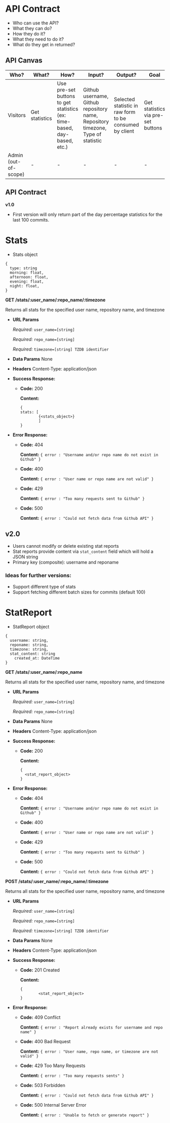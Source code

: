 # API Contract

- Who can use the API?
- What they can do?
- How they do it?
- What they need to do it?
- What do they get in returned?

## API Canvas ##

| Who? | What? | How? | Input? | Output? | Goal |
| --- | --- | --- | --- | --- | --- |
| Visitors | Get statistics | Use pre-set buttons to get statistics (ex: time-based, day-based, etc.) | Github username, Github repository name, Repository timezone, Type of statistic | Selected statistic in raw form to be consumed by client | Get statistics via pre-set buttons |
| Admin (out-of-scope) |  - | - | - | - | - |

## API Contract

**v1.0**

- First version will only return part of the day percentage statistics for the last 100 commits.

# Stats

- Stats object

```
{
  type: string
  morning: float,
  afternoon: float,
  evening: float,
  night: float,
}
```

**GET /stats/:user_name/:repo_name/:timezone**

Returns all stats for the specified user name, repository name, and timezone

- **URL Params**

  _Required:_ `user_name=[string]`

  _Required:_ `repo_name=[string]`

  _Required:_ `timezone=[string] TZDB identifier`

- **Data Params**
  None
- **Headers**
  Content-Type: application/json
- **Success Response:**

  - **Code:** 200

    **Content:**

    ```
    {
    stats: [
            {<stats_object>}
            ]
    }
    ```

- **Error Response:**

  - **Code:** 404

    **Content:** `{ error : "Username and/or repo name do not exist in Github" }`

  - **Code:** 400

    **Content:** `{ error : "User name or repo name are not valid" }`

  - **Code:** 429

    **Content:** `{ error : "Too many requests sent to Github" }`

  - **Code:** 500

    **Content:** `{ error : "Could not fetch data from Github API" }`


## v2.0

- Users cannot modify or delete existing stat reports
- Stat reports provide content via `stat_content` field which will hold a JSON string
- Primary key (composite): username and reponame

### Ideas for further versions:

- Support different type of stats
- Support fetching different batch sizes for commits (default 100)

# StatReport

- StatReport object

```
{
  username: string,
  reponame: string,
  timezone: string,
  stat_content: string
	created_at: DateTime
}
```

**GET /stats/:user_name/:repo_name**

Returns all stats for the specified user name, repository name, and timezone

- **URL Params**

  _Required:_ `user_name=[string]`

  _Required:_ `repo_name=[string]`

- **Data Params**
  None
- **Headers**
  Content-Type: application/json
- **Success Response:**

  - **Code:** 200

    **Content:**

    ```
    {
      <stat_report_object>
    }
    ```

- **Error Response:**

  - **Code:** 404

    **Content:** `{ error : "Username and/or repo name do not exist in Github" }`

  - **Code:** 400

    **Content:** `{ error : "User name or repo name are not valid" }`

  - **Code:** 429

    **Content:** `{ error : "Too many requests sent to Github" }`

  - **Code:** 500

    **Content:** `{ error : "Could not fetch data from Github API" }`

**POST /stats/:user_name/:repo_name/:timezone**

Returns all stats for the specified user name, repository name, and timezone

- **URL Params**

  _Required:_ `user_name=[string]`

  _Required:_ `repo_name=[string]`

  _Required:_ `timezone=[string] TZDB identifier`

- **Data Params**
  None
- **Headers**
  Content-Type: application/json
- **Success Response:**

  - **Code:** 201 Created

    **Content:**

    ```
    {
			<stat_report_object>
    }
    ```

- **Error Response:**

  - **Code:** 409 Conflict

    **Content:** `{ error : "Report already exists for username and repo name" }`

  - **Code:** 400 Bad Request

    **Content:** `{ error : "User name, repo name, or timezone are not valid" }`

  - **Code:** 429 Too Many Requests

    **Content:** `{ error : "Too many requests sents" }`

  - **Code:** 503 Forbidden

    **Content:** `{ error : "Could not fetch data from Github API" }`

  - **Code:** 500 Internal Server Error

    **Content:** `{ error : "Unable to fetch or generate report" }`
